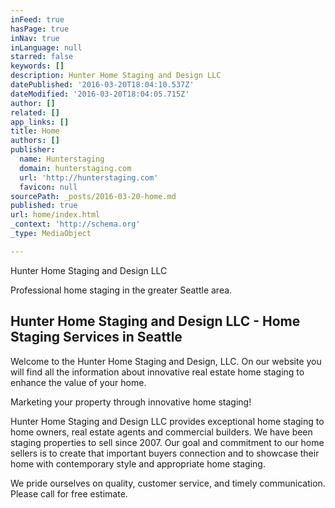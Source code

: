 ```yaml
---
inFeed: true
hasPage: true
inNav: true
inLanguage: null
starred: false
keywords: []
description: Hunter Home Staging and Design LLC
datePublished: '2016-03-20T18:04:10.537Z'
dateModified: '2016-03-20T18:04:05.715Z'
author: []
related: []
app_links: []
title: Home
authors: []
publisher:
  name: Hunterstaging
  domain: hunterstaging.com
  url: 'http://hunterstaging.com'
  favicon: null
sourcePath: _posts/2016-03-20-home.md
published: true
url: home/index.html
_context: 'http://schema.org'
_type: MediaObject

---
```

Hunter Home Staging and Design LLC

Professional home staging in the greater Seattle area.

<article style=""><h1>Hunter Home Staging and Design LLC - Home Staging Services in Seattle</h1><p>Welcome to the Hunter Home Staging and Design, LLC. On our website you will find all the information about innovative real estate home staging to enhance the value of your home.</p></article>

Marketing your property through innovative home staging!

Hunter Home Staging and Design LLC provides exceptional home staging to home owners, real estate agents and commercial builders. We have been staging properties to sell since 2007\. Our goal and commitment to our home sellers is to create that important buyers connection and to showcase their home with contemporary style and appropriate home staging.

We pride ourselves on quality, customer service, and timely communication. Please call for free estimate.